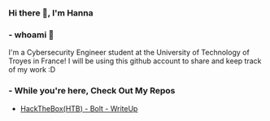 ###                                                           Hi there 👋, I'm Hanna

### - whoami 🤔
I'm a Cybersecurity Engineer student at the University of Technology of Troyes in France!
I will be using this github account to share and keep track of my work :D

### - While you're here, Check Out My Repos
- [HackTheBox(HTB) - Bolt - WriteUp](https://github.com/austin-lai/HackTheBox-WriteUp/tree/main/HackTheBox(HTB)-Bolt)

<!--
**n0sys/n0sys** is a ✨ _special_ ✨ repository because its `README.md` (this file) appears on your GitHub profile.

Here are some ideas to get you started:

- 🔭 I’m currently working on ...
- 🌱 I’m currently learning ...
- 👯 I’m looking to collaborate on ...
- 🤔 I’m looking for help with ...
- 💬 Ask me about ...
- 📫 How to reach me: ...
- 😄 Pronouns: ...
- ⚡ Fun fact: ...
-->
